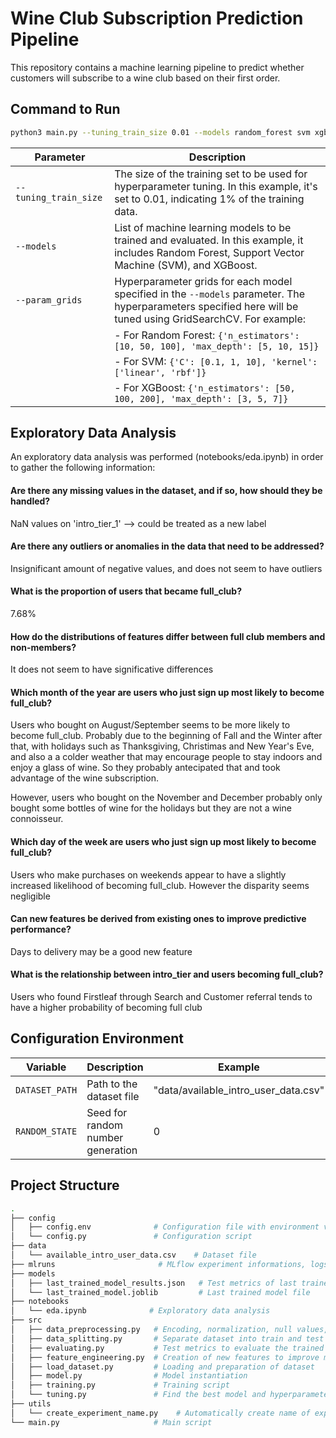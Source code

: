 # Wine Club Subscription Prediction Pipeline

This repository contains a machine learning pipeline to predict whether customers will subscribe to a wine club based on their first order.

## Command to Run

```bash
python3 main.py --tuning_train_size 0.01 --models random_forest svm xgboost --param_grids "{'random_forest': {'n_estimators': [10, 50, 100], 'max_depth': [5, 10, 15]}}" "{'svm': {'C': [0.1, 1, 10], 'kernel': ['linear', 'rbf']}}" "{'xgboost': {'n_estimators': [50, 100, 200], 'max_depth': [3, 5, 7]}}"
```

| Parameter                 | Description                                                                                                                                                 |
|---------------------------|-------------------------------------------------------------------------------------------------------------------------------------------------------------|
| `--tuning_train_size`     | The size of the training set to be used for hyperparameter tuning. In this example, it's set to 0.01, indicating 1% of the training data.                   |
| `--models`                | List of machine learning models to be trained and evaluated. In this example, it includes Random Forest, Support Vector Machine (SVM), and XGBoost.          |
| `--param_grids`           | Hyperparameter grids for each model specified in the `--models` parameter. The hyperparameters specified here will be tuned using GridSearchCV. For example: |
|                           | - For Random Forest: `{'n_estimators': [10, 50, 100], 'max_depth': [5, 10, 15]}`                                                                           |
|                           | - For SVM: `{'C': [0.1, 1, 10], 'kernel': ['linear', 'rbf']}`                                                                                              |
|                           | - For XGBoost: `{'n_estimators': [50, 100, 200], 'max_depth': [3, 5, 7]}`                                                                                  |


## Exploratory Data Analysis

An exploratory data analysis was performed (notebooks/eda.ipynb) in order to gather the following information:

#### Are there any missing values in the dataset, and if so, how should they be handled?
NaN values on 'intro_tier_1' --> could be treated as a new label

#### Are there any outliers or anomalies in the data that need to be addressed?
Insignificant amount of negative values, and does not seem to have outliers

#### What is the proportion of users that became full_club?
7.68%

#### How do the distributions of features differ between full club members and non-members?
It does not seem to have significative differences

#### Which month of the year are users who just sign up most likely to become full_club?
Users who bought on August/September seems to be more likely to become full_club. Probably due to the beginning of Fall and the Winter after that, with holidays such as Thanksgiving, Christimas and New Year's Eve, and also a a colder weather that may encourage people to stay indoors and enjoy a glass of wine. So they probably antecipated that and took advantage of the wine subscription.

However, users who bought on the November and December probably only bought some bottles of wine for the holidays but they are not a wine connoisseur.

#### Which day of the week are users who just sign up most likely to become full_club?
Users who make purchases on weekends appear to have a slightly increased likelihood of becoming full_club. However the disparity seems negligible

#### Can new features be derived from existing ones to improve predictive performance?
Days to delivery may be a good new feature

#### What is the relationship between intro_tier and users becoming full_club?
Users who found Firstleaf through Search and Customer referral tends to have a higher probability of becoming full club 

## Configuration Environment

| Variable      | Description                                    | Example                        |
|---------------|------------------------------------------------|--------------------------------|
| `DATASET_PATH`| Path to the dataset file                       | "data/available_intro_user_data.csv" |
| `RANDOM_STATE`| Seed for random number generation              | 0                              |

## Project Structure
```bash
.
├── config
│   ├── config.env              # Configuration file with environment variables
│   └── config.py               # Configuration script
├── data
│   └── available_intro_user_data.csv    # Dataset file
├── mlruns                       # MLflow experiment informations, logs, and trained models
├── models
│   ├── last_trained_model_results.json   # Test metrics of last trained model
│   └── last_trained_model.joblib         # Last trained model file
├── notebooks
│   └── eda.ipynb              # Exploratory data analysis
├── src
│   ├── data_preprocessing.py   # Encoding, normalization, null values, and other preprocessing operations
│   ├── data_splitting.py       # Separate dataset into train and test sets
│   ├── evaluating.py           # Test metrics to evaluate the trained model
│   ├── feature_engineering.py  # Creation of new features to improve model performance
│   ├── load_dataset.py         # Loading and preparation of dataset
│   ├── model.py                # Model instantiation
│   ├── training.py             # Training script
│   └── tuning.py               # Find the best model and hyperparameters based on GridSearch with Cross Validation
├── utils
│   └── create_experiment_name.py    # Automatically create name of experiments based on datetime
└── main.py                     # Main script
```